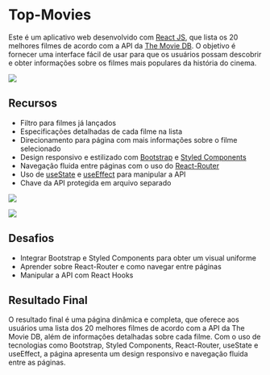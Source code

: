 # Top-Movies

Este é um aplicativo web desenvolvido com [React JS](https://reactjs.org/), que lista os 20 melhores filmes de acordo com a API da [The Movie DB](https://www.themoviedb.org/). O objetivo é fornecer uma interface fácil de usar para que os usuários possam descobrir e obter informações sobre os filmes mais populares da história do cinema.

<a href="https://www.linkpicture.com/view.php?img=LPic63e3a28ad2f3c1760441567"><img src="https://www.linkpicture.com/q/image-5-2.png" type="image"></a>

## Recursos
- Filtro para filmes já lançados
- Especificações detalhadas de cada filme na lista
- Direcionamento para página com mais informações sobre o filme selecionado
- Design responsivo e estilizado com [Bootstrap](https://getbootstrap.com/) e [Styled Components](https://styled-components.com/)
- Navegação fluida entre páginas com o uso do [React-Router](https://reacttraining.com/react-router/web/guides/quick-start)
- Uso de [useState](https://reactjs.org/docs/hooks-state.html) e [useEffect](https://reactjs.org/docs/hooks-effect.html) para manipular a API
- Chave da API protegida em arquivo separado

<a href="https://www.linkpicture.com/view.php?img=LPic63e3a1c2df2501443027082"><img src="https://www.linkpicture.com/q/image-6-2.png" type="image"></a>

<a href="https://www.linkpicture.com/view.php?img=LPic63e3a2e7ad9c9949566996"><img src="https://www.linkpicture.com/q/image-15-2.png" type="image"></a>

## Desafios
- Integrar Bootstrap e Styled Components para obter um visual uniforme
- Aprender sobre React-Router e como navegar entre páginas
- Manipular a API com React Hooks

## Resultado Final

O resultado final é uma página dinâmica e completa, que oferece aos usuários uma lista dos 20 melhores filmes de acordo com a API da The Movie DB, além de informações detalhadas sobre cada filme. Com o uso de tecnologias como Bootstrap, Styled Components, React-Router, useState e useEffect, a página apresenta um design responsivo e navegação fluida entre as páginas.